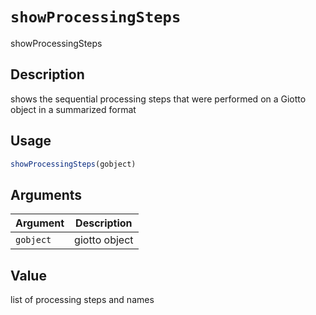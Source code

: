 # `showProcessingSteps`

showProcessingSteps


## Description

shows the sequential processing steps that were performed
 on a Giotto object in a summarized format


## Usage

```r
showProcessingSteps(gobject)
```


## Arguments

Argument      |Description
------------- |----------------
`gobject`     |     giotto object


## Value

list of processing steps and names


